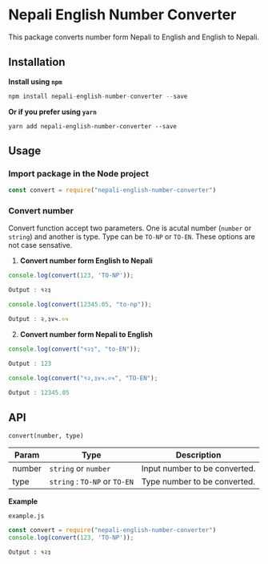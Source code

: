 # Nepali English Number Converter 
This package converts number form Nepali to English and English to Nepali. 

## Installation
**Install using `npm `**
```javascript
npm install nepali-english-number-converter --save
```

**Or if you prefer using `yarn`**

```
yarn add nepali-english-number-converter --save
```

## Usage

### Import package in the Node project

```javascript
const convert = require("nepali-english-number-converter")
```

### Convert number
Convert function accept two parameters. One is acutal number (`number` or `string`) and another is type. Type can be `TO-NP` or `TO-EN`. These options are not case sensative.
1. **Convert number form English to Nepali**

```javascript
console.log(convert(123, 'TO-NP'));

Output : १२३

console.log(convert(12345.05, "to-np"));

Output : २,३४५.०५
```

2. **Convert number form Nepali to English**

```javascript
console.log(convert("१२३", "to-EN"));

Output : 123

console.log(convert("१२,३४५.०५", "TO-EN");

Output : 12345.05
```

## API

`convert(number, type)`

| Param         | Type                              |Description|
| ------------- | --------------------------------- |-----------|
| number        | `string` or `number`              | Input number to be converted.|
| type          | `string` : `TO-NP` or `TO-EN`     | Type number to be converted. |

**Example**

`example.js`
```javascript
const convert = require("nepali-english-number-converter")
console.log(convert(123, 'TO-NP'));
```

`Output : १२३`
